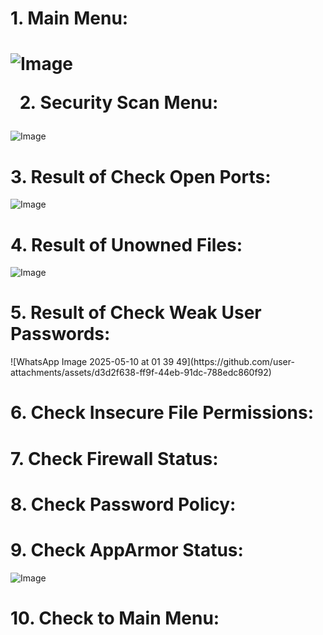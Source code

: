 <h1>
  1. Main Menu:
<h1>

  ![Image](https://github.com/user-attachments/assets/4c644454-7bd0-4fa3-96bf-2af315262df2)

  2. Security Scan Menu:
</h1>

 ![Image](https://github.com/user-attachments/assets/e5c04bcc-410e-4dac-a941-1dfc820ffb50)
<h1>
  3. Result of Check Open Ports:
</h1>

![Image](https://github.com/user-attachments/assets/f2f021c5-1111-44e7-9782-4c02e80c1517)

<h1>
  4. Result of Unowned Files:
</h1>

![Image](https://github.com/user-attachments/assets/f2f021c5-1111-44e7-9782-4c02e80c1517)
<h1>
  5. Result of Check Weak User Passwords:
</h1>
![WhatsApp Image 2025-05-10 at 01 39 49](https://github.com/user-attachments/assets/d3d2f638-ff9f-44eb-91dc-788edc860f92)
<h1>
  6. Check Insecure File Permissions:
</h1>
<h1>
  7. Check Firewall Status:
</h1>
<h1>
  8. Check Password Policy:
</h1>
<h1>
  9. Check AppArmor Status:
</h1>

![Image](https://github.com/user-attachments/assets/e05d1807-8316-4e26-b724-3fd2f46a3824)
<h1>
  10. Check to Main Menu:
</h1>
